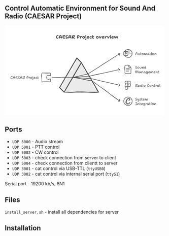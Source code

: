 ## Control Automatic Environment for Sound And Radio (CAESAR Project)

![CAESAR_overview](docs/CAESAR_overview.png)

## Ports

* `UDP 5000` - Audio stream
* `UDP 5001` - PTT control
* `UDP 5002` - CW control
* `UDP 5003` - check connection from server to client
* `UDP 5004` - check connection from clientt to server
* `UDP 3001` - cat control via USB-TTL (`ttyUSB0`)
* `UDP 3002` - cat control via internal serial port (`ttyS1`)

Serial port - 19200 kb/s, 8N1

## Files

`install_server.sh` - install all dependencies for server


## Installation




